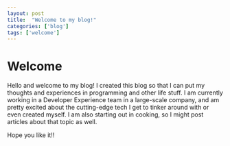 ```yaml
---
layout: post
title:  "Welcome to my blog!"
categories: ['blog']
tags: ['welcome']
---
```


# Welcome

Hello and welcome to my blog! I created this blog so that I can put my thoughts and experiences in programming and other life stuff.
I am currently working in a Developer Experience team in a large-scale company, and am pretty excited about the cutting-edge tech
I get to tinker around with or even created myself. I am also starting out in cooking, so I might post articles about that topic as well.

Hope you like it!!
